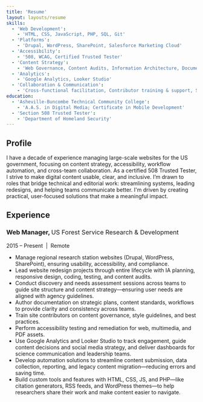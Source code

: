 ```yaml
---
title: 'Resume'
layout: layouts/resume
skills:
  - 'Web Development':
    - 'HTML, CSS, JavaScript, PHP, SQL, Git'
  - 'Platforms':
    - 'Drupal, WordPress, SharePoint, Salesforce Marketing Cloud'
  - 'Accessibility':
    - '508, WCAG, Certified Trusted Tester'
  - 'Content Strategy':
    - 'Web Governance, Content Audits, Information Architecture, Documentation'
  - 'Analytics':
    - 'Google Analytics, Looker Studio'
  - 'Collaboration & Communication':
    - 'Cross-functional facilitation, Contributor training & support, Science communication, Internal consulting & digital advising'
education:
  - 'Asheville-Buncombe Technical Community College':
    - 'A.A.S. in Digital Media; Certificate in Mobile Development'
  - 'Section 508 Trusted Tester':
    - 'Department of Homeland Security'
---
```

## Profile

I have a decade of experience managing large-scale websites for the US government, focusing on content strategy, accessibility, workflow automation, and cross-team collaboration. As a certified 508 Trusted Tester, I strive to make digital content usable, clear, and inclusive. I’m drawn to roles that bridge technical and editorial work: streamlining systems, leading redesigns, and helping teams communicate better. I'm driven by creating practical, user-focused solutions that make a meaningful impact.

## Experience

### Web Manager, <span style="font-weight: normal;">US Forest Service Research & Development</span>

2015 – Present &nbsp;|&nbsp; Remote

- Manage regional research station websites (Drupal, WordPress, SharePoint), ensuring usability, accessibility, and compliance.
- Lead website redesign projects through entire lifecycle with IA planning, responsive design, coding, testing, and content audits.
- Conduct discovery and needs assessment sessions across teams to guide site structure and content strategy—ensuring user needs are aligned with agency guidelines.
- Author documentation on strategic plans, content standards, workflows to provide clarity and consistency across teams.
- Train site contributors on content governance, style guidelines, and best practices.
- Perform accessibility testing and remediation for web, multimedia, and PDF assets.
- Use Google Analytics and Looker Studio to track engagement, guide content decisions and social media strategy, and deliver dashboards for science communication and leadership teams.
- Develop automation solutions to streamline content submission, data collection, reporting, and legacy content migration—reducing errors and saving time.
- Build custom tools and features with HTML, CSS, JS, and PHP—like citation generators, RSS feeds, and WordPress themes—to help researchers share their work and make content easier to navigate.
